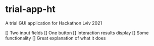 # trial-app-ht
A trial GUI application for Hackathon Lviv 2021 

[] Two input fields
[] One button
[] Interaction results display
[] Some functionality
[] Great explanation of what it does
